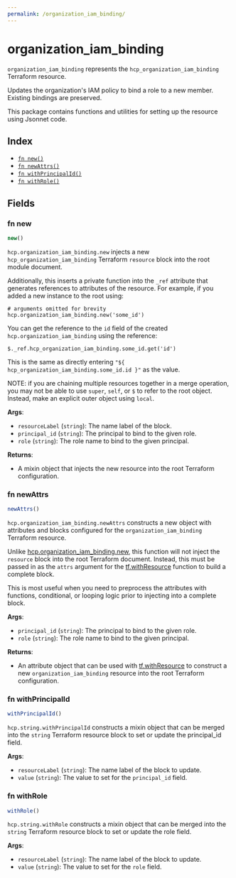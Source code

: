 ```yaml
---
permalink: /organization_iam_binding/
---
```


# organization_iam_binding

`organization_iam_binding` represents the `hcp_organization_iam_binding` Terraform resource.

Updates the organization&#39;s IAM policy to bind a role to a new member. Existing bindings are preserved.

This package contains functions and utilities for setting up the resource using Jsonnet code.


## Index

* [`fn new()`](#fn-new)
* [`fn newAttrs()`](#fn-newattrs)
* [`fn withPrincipalId()`](#fn-withprincipalid)
* [`fn withRole()`](#fn-withrole)

## Fields

### fn new

```ts
new()
```


`hcp.organization_iam_binding.new` injects a new `hcp_organization_iam_binding` Terraform `resource`
block into the root module document.

Additionally, this inserts a private function into the `_ref` attribute that generates references to attributes of the
resource. For example, if you added a new instance to the root using:

    # arguments omitted for brevity
    hcp.organization_iam_binding.new('some_id')

You can get the reference to the `id` field of the created `hcp.organization_iam_binding` using the reference:

    $._ref.hcp_organization_iam_binding.some_id.get('id')

This is the same as directly entering `"${ hcp_organization_iam_binding.some_id.id }"` as the value.

NOTE: if you are chaining multiple resources together in a merge operation, you may not be able to use `super`, `self`,
or `$` to refer to the root object. Instead, make an explicit outer object using `local`.

**Args**:
  - `resourceLabel` (`string`): The name label of the block.
  - `principal_id` (`string`): The principal to bind to the given role.
  - `role` (`string`): The role name to bind to the given principal.

**Returns**:
- A mixin object that injects the new resource into the root Terraform configuration.


### fn newAttrs

```ts
newAttrs()
```


`hcp.organization_iam_binding.newAttrs` constructs a new object with attributes and blocks configured for the `organization_iam_binding`
Terraform resource.

Unlike [hcp.organization_iam_binding.new](#fn-new), this function will not inject the `resource`
block into the root Terraform document. Instead, this must be passed in as the `attrs` argument for the
[tf.withResource](https://github.com/tf-libsonnet/core/tree/main/docs#fn-withresource) function to build a complete block.

This is most useful when you need to preprocess the attributes with functions, conditional, or looping logic prior to
injecting into a complete block.

**Args**:
  - `principal_id` (`string`): The principal to bind to the given role.
  - `role` (`string`): The role name to bind to the given principal.

**Returns**:
  - An attribute object that can be used with [tf.withResource](https://github.com/tf-libsonnet/core/tree/main/docs#fn-withresource) to construct a new `organization_iam_binding` resource into the root Terraform configuration.


### fn withPrincipalId

```ts
withPrincipalId()
```

`hcp.string.withPrincipalId` constructs a mixin object that can be merged into the `string`
Terraform resource block to set or update the principal_id field.



**Args**:
  - `resourceLabel` (`string`): The name label of the block to update.
  - `value` (`string`): The value to set for the `principal_id` field.


### fn withRole

```ts
withRole()
```

`hcp.string.withRole` constructs a mixin object that can be merged into the `string`
Terraform resource block to set or update the role field.



**Args**:
  - `resourceLabel` (`string`): The name label of the block to update.
  - `value` (`string`): The value to set for the `role` field.
